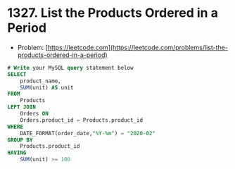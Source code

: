 # 1327. List the Products Ordered in a Period

- Problem: [https://leetcode.com](https://leetcode.com/problems/list-the-products-ordered-in-a-period)

```sql
# Write your MySQL query statement below
SELECT
    product_name,
    SUM(unit) AS unit
FROM
    Products
LEFT JOIN
    Orders ON
    Orders.product_id = Products.product_id
WHERE
    DATE_FORMAT(order_date,"%Y-%m") = "2020-02"
GROUP BY
    Products.product_id
HAVING
    SUM(unit) >= 100
```